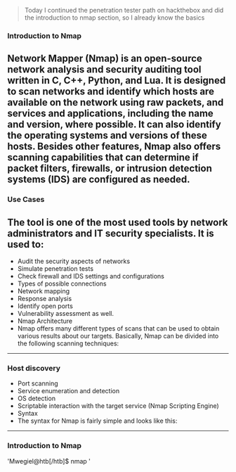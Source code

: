 > Today I continued the penetration tester path on hackthebox and did the introduction to nmap section, so I already know the basics

### Introduction to Nmap
Network Mapper (Nmap) is an open-source network analysis and security auditing tool written in C, C++, Python, and Lua. It is designed to scan networks and identify which hosts are available on the network using raw packets, and services and applications, including the name and version, where possible. It can also identify the operating systems and versions of these hosts. Besides other features, Nmap also offers scanning capabilities that can determine if packet filters, firewalls, or intrusion detection systems (IDS) are configured as needed.
---
### Use Cases
The tool is one of the most used tools by network administrators and IT security specialists. It is used to:
---
- Audit the security aspects of networks
- Simulate penetration tests
- Check firewall and IDS settings and configurations
- Types of possible connections
- Network mapping
- Response analysis
- Identify open ports
- Vulnerability assessment as well.
- Nmap Architecture
- Nmap offers many different types of scans that can be used to obtain various results about our targets. Basically, Nmap can be divided into the following scanning techniques:
---
### Host discovery
- Port scanning
- Service enumeration and detection
- OS detection
- Scriptable interaction with the target service (Nmap Scripting Engine)
- Syntax
- The syntax for Nmap is fairly simple and looks like this:
---
### Introduction to Nmap
'Mwegiel@htb[/htb]$ nmap <scan types> <options> <target>'
